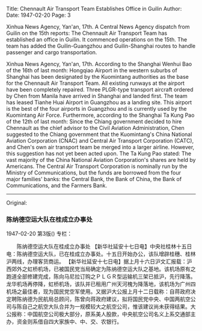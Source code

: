 Title: Chennault Air Transport Team Establishes Office in Guilin
Author:
Date: 1947-02-20
Page: 3

Xinhua News Agency, Yan'an, 17th. A Central News Agency dispatch from Guilin on the 15th reports: The Chennault Air Transport Team has established an office in Guilin. It commenced operations on the 15th. The team has added the Guilin-Guangzhou and Guilin-Shanghai routes to handle passenger and cargo transportation.

Xinhua News Agency, Yan'an, 17th. According to the Shanghai Wenhui Bao of the 16th of last month: Hongqiao Airport in the western suburbs of Shanghai has been designated by the Kuomintang authorities as the base for the Chennault Air Transport Team. All existing runways at the airport have been completely repaired. Three PLGR-type transport aircraft ordered by Chen from Manila have arrived in Shanghai and landed first. The team has leased Tianhe Huai Airport in Guangzhou as a landing site. This airport is the best of the four airports in Guangzhou and is currently used by the Kuomintang Air Force. Furthermore, according to the Shanghai Ta Kung Pao of the 12th of last month: Since the Chiang government decided to hire Chennault as the chief advisor to the Civil Aviation Administration, Chen suggested to the Chiang government that the Kuomintang's China National Aviation Corporation (CNAC) and Central Air Transport Corporation (CATC), and Chen's own air transport team be merged into a larger airline. However, this suggestion has not yet been acted upon. The Ta Kung Pao stated: The vast majority of the China National Aviation Corporation's shares are held by Americans. The Central Air Transport Corporation is nominally run by the Ministry of Communications, but the funds are borrowed from the four major families' banks: the Central Bank, the Bank of China, the Bank of Communications, and the Farmers Bank.



<hr /> 

Original: 


### 陈纳德空运大队在桂成立办事处

1947-02-20
第3版()
专栏：

　　陈纳德空运大队在桂成立办事处
    【新华社延安十七日电】中央社桂林十五日电：陈纳德空运大队，已在桂成立办事处。十五日开始办公，该队增辟桂穗、桂林沪两线，办理客货商运。
    【新华社延安十七日电】据上月十六日沪文汇报载：沪西郊外之虹桥机场，已被国民党当局确定为陈纳德空运大队之基地。该机场原有之跑道全部修建完成，陈向马尼拉订购之ＰＬＧＲ型运输机三架已抵沪，先行降落。龙华机场再停降，虹桥机场，该队并已租用广州天河槐为降落地，该机场为广州四机场之最佳者，现为国民党空军使用。又据沪大公报上月十二日载称：自蒋政府决定聘陈纳德为民航局总顾问，陈曾向蒋政府建议，拟将国民党中央、中国两航空公司与陈自己之航空大队合并为一规模较大之航空公司，惟该建议尚未获得结果。大公报称：中国航空公司极大部分，原系美人股款，中央航空公司名义上系交通部主办，资金则系借自四大家族中、中、交、农银行。
